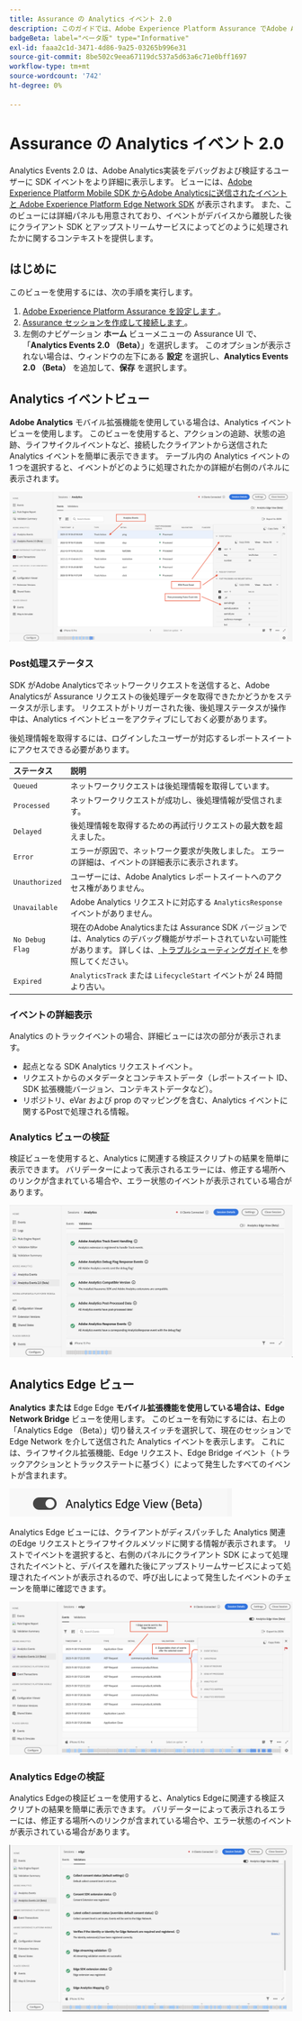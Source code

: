 ```yaml
---
title: Assurance の Analytics イベント 2.0
description: このガイドでは、Adobe Experience Platform Assurance でAdobe Analyticsと Analytics Edgeのビューを使用する方法について説明します。
badgeBeta: label="ベータ版" type="Informative"
exl-id: faaa2c1d-3471-4d86-9a25-03265b996e31
source-git-commit: 8be502c9eea67119dc537a5d63a6c71e0bff1697
workflow-type: tm+mt
source-wordcount: '742'
ht-degree: 0%

---
```


# Assurance の Analytics イベント 2.0

Analytics Events 2.0 は、Adobe Analytics実装をデバッグおよび検証するユーザーに SDK イベントをより詳細に表示します。 ビューには、[Adobe Experience Platform Mobile SDK からAdobe Analyticsに送信されたイベントと ](https://developer.adobe.com/client-sdks/solution/adobe-analytics/)[Adobe Experience Platform Edge Network SDK](https://developer.adobe.com/client-sdks/edge/edge-network/) が表示されます。 また、このビューには詳細パネルも用意されており、イベントがデバイスから離脱した後にクライアント SDK とアップストリームサービスによってどのように処理されたかに関するコンテキストを提供します。

## はじめに

このビューを使用するには、次の手順を実行します。

1. [Adobe Experience Platform Assurance を設定します ](../tutorials/implement-assurance.md)。
2. [Assurance セッションを作成して接続します ](../tutorials/using-assurance.md)。
3. 左側のナビゲーション **ホーム** ビューメニューの Assurance UI で、「**Analytics Events 2.0 （Beta）**」を選択します。 このオプションが表示されない場合は、ウィンドウの左下にある **設定** を選択し、**Analytics Events 2.0 （Beta）** を追加して、**保存** を選択します。

## Analytics イベントビュー

**Adobe Analytics** モバイル拡張機能を使用している場合は、Analytics イベントビューを使用します。 このビューを使用すると、アクションの追跡、状態の追跡、ライフサイクルイベントなど、接続したクライアントから送信された Analytics イベントを簡単に表示できます。 テーブル内の Analytics イベントの 1 つを選択すると、イベントがどのように処理されたかの詳細が右側のパネルに表示されます。

![Analytics イベントビューの様々なコンポーネントを示す画像 ](./images/adobe-analytics-edge/analytics-events.png)

### Post処理ステータス

SDK がAdobe Analyticsでネットワークリクエストを送信すると、Adobe Analyticsが Assurance リクエストの後処理データを取得できたかどうかをステータスが示します。 リクエストがトリガーされた後、後処理ステータスが操作中は、Analytics イベントビューをアクティブにしておく必要があります。

後処理情報を取得するには、ログインしたユーザーが対応するレポートスイートにアクセスできる必要があります。

| ステータス | 説明 |
| :----- | :---------- |
| `Queued` | ネットワークリクエストは後処理情報を取得しています。 |
| `Processed` | ネットワークリクエストが成功し、後処理情報が受信されます。 |
| `Delayed` | 後処理情報を取得するための再試行リクエストの最大数を超えました。 |
| `Error` | エラーが原因で、ネットワーク要求が失敗しました。 エラーの詳細は、イベントの詳細表示に表示されます。 |
| `Unauthorized` | ユーザーには、Adobe Analytics レポートスイートへのアクセス権がありません。 |
| `Unavailable` | Adobe Analytics リクエストに対応する `AnalyticsResponse` イベントがありません。 |
| `No Debug Flag` | 現在のAdobe Analyticsまたは Assurance SDK バージョンでは、Analytics のデバッグ機能がサポートされていない可能性があります。 詳しくは、[ トラブルシューティングガイド ](../troubleshooting.md) を参照してください。 |
| `Expired` | `AnalyticsTrack` または `LifecycleStart` イベントが 24 時間より古い。 |

### イベントの詳細表示

Analytics のトラックイベントの場合、詳細ビューには次の部分が表示されます。

- 起点となる SDK Analytics リクエストイベント。
- リクエストからのメタデータとコンテキストデータ（レポートスイート ID、SDK 拡張機能バージョン、コンテキストデータなど）。
- リポジトリ、eVar および prop のマッピングを含む、Analytics イベントに関するPostで処理される情報。

### Analytics ビューの検証

検証ビューを使用すると、Analytics に関連する検証スクリプトの結果を簡単に表示できます。 バリデーターによって表示されるエラーには、修正する場所へのリンクが含まれている場合や、エラー状態のイベントが表示されている場合があります。

![Analytics ビューで「バリデーター」タブを示す画像 ](./images/adobe-analytics-edge/analytics-validation-view.png)

## Analytics Edge ビュー

**Analytics または** Edge Edge **モバイル拡張機能を使用している場合は、Edge Network Bridge** ビューを使用します。 このビューを有効にするには、右上の「Analytics Edge （Beta）」切り替えスイッチを選択して、現在のセッションでEdge Network を介して送信された Analytics イベントを表示します。 これには、ライフサイクル拡張機能、Edge リクエスト、Edge Bridge イベント（トラックアクションとトラックステートに基づく）によって発生したすべてのイベントが含まれます。

![Analytics ビューと Analytics Edge ビューの切り替えに使用される切り替えを示す画像 ](./images/adobe-analytics-edge/analytics-view-toggle.png)

Analytics Edge ビューには、クライアントがディスパッチした Analytics 関連のEdge リクエストとライフサイクルメソッドに関する情報が表示されます。 リストでイベントを選択すると、右側のパネルにクライアント SDK によって処理されたイベントと、デバイスを離れた後にアップストリームサービスによって処理されたイベントが表示されるので、呼び出しによって発生したイベントのチェーンを簡単に確認できます。

![Analytics Edge ビューの様々なコンポーネントを示す画像 ](./images/adobe-analytics-edge/edge-analytics-events.png)

### Analytics Edgeの検証

Analytics Edgeの検証ビューを使用すると、Analytics Edgeに関連する検証スクリプトの結果を簡単に表示できます。 バリデーターによって表示されるエラーには、修正する場所へのリンクが含まれている場合や、エラー状態のイベントが表示されている場合があります。

![Analytics Edge ビューの「バリデーター」タブを示す画像 ](./images/adobe-analytics-edge/edge-analytics-validation-view.png)
